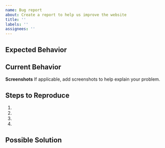 ```yaml
---
name: Bug report
about: Create a report to help us improve the website
title: ''
labels: ''
assignees: ''
---
```


## Expected Behavior

<!--- Tell us what should happen -->

## Current Behavior

<!--- Tell us what happens instead of the expected behavior -->

**Screenshots**
If applicable, add screenshots to help explain your problem.

## Steps to Reproduce

<!--- Provide a link to a live example, or an unambiguous set of steps to -->
<!--- reproduce this bug. Include code to reproduce, if relevant -->

1.
2.
3.
4.

## Possible Solution

<!--- Not obligatory, but suggest a fix/reason for the bug, -->